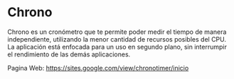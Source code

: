 # Chrono
Chrono es un cronómetro que te permite poder medir el tiempo de manera independiente, utilizando la menor cantidad de recursos posibles del CPU. La aplicación está enfocada para un uso en segundo plano, sin interrumpir el rendimiento de las demás aplicaciones.

Pagina Web: https://sites.google.com/view/chronotimer/inicio

